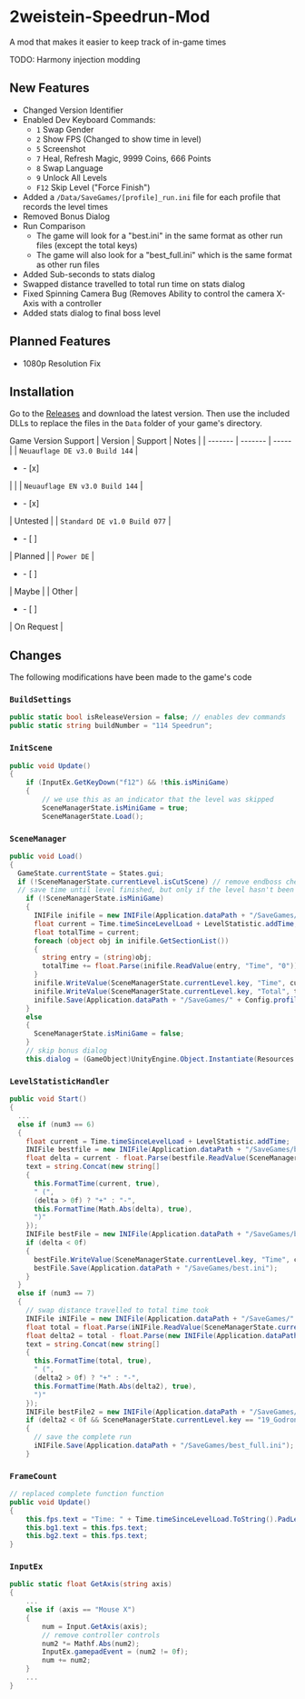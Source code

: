 # 2weistein-Speedrun-Mod
A mod that makes it easier to keep track of in-game times

TODO: Harmony injection modding

## New Features

* Changed Version Identifier
* Enabled Dev Keyboard Commands:
  - `1` Swap Gender
  - `2` Show FPS (Changed to show time in level)
  - `5` Screenshot
  - `7` Heal, Refresh Magic, 9999 Coins, 666 Points
  - `8` Swap Language
  - `9` Unlock All Levels
  - `F12` Skip Level ("Force Finish")
* Added a `/Data/SaveGames/[profile]_run.ini` file for each profile that records the level times
* Removed Bonus Dialog
* Run Comparison
  - The game will look for a "best.ini" in the same format as other run files (except the total keys)
  - The game will also look for a "best_full.ini" which is the same format as other run files
* Added Sub-seconds to stats dialog
* Swapped distance travelled to total run time on stats dialog
* Fixed Spinning Camera Bug (Removes Ability to control the camera X-Axis with a controller
* Added stats dialog to final boss level

## Planned Features


* 1080p Resolution Fix

## Installation

Go to the [Releases](https://github.com/wulkanat/2weistein-Speedrun-Mod/releases) and download the latest version.
Then use the included DLLs to replace the files in the `Data` folder of your game's directory.

Game Version Support
| Version | Support | Notes |
| ------- | ------- | ----- |
| `Neuauflage DE v3.0 Build 144` | <ul><li>- [x] </li></ul> |  |
| `Neuauflage EN v3.0 Build 144` | <ul><li>- [x] </li></ul> | Untested |
| `Standard DE v1.0 Build 077` | <ul><li>- [ ] </li></ul> | Planned |
| `Power DE` | <ul><li>- [ ] </li></ul> | Maybe |
| Other | <ul><li>- [ ] </li></ul> | On Request |

## Changes

The following modifications have been made to the game's code

### `BuildSettings`

```cs
public static bool isReleaseVersion = false; // enables dev commands
public static string buildNumber = "114 Speedrun";
```

### `InitScene`
```cs
public void Update()
{
    if (InputEx.GetKeyDown("f12") && !this.isMiniGame)
    {
        // we use this as an indicator that the level was skipped
        SceneManagerState.isMiniGame = true;
        SceneManagerState.Load();
```
### `SceneManager`

```cs
public void Load()
{
  GameState.currentState = States.gui;
  if (!SceneManagerState.currentLevel.isCutScene) // remove endboss check
  // save time until level finished, but only if the level hasn't been skipped
    if (!SceneManagerState.isMiniGame)
    {
      INIFile inifile = new INIFile(Application.dataPath + "/SaveGames/" + Config.profileName + "_run.ini");
      float current = Time.timeSinceLevelLoad + LevelStatistic.addTime;
      float totalTime = current;
      foreach (object obj in inifile.GetSectionList())
      {
        string entry = (string)obj;
        totalTime += float.Parse(inifile.ReadValue(entry, "Time", "0"));
      }
      inifile.WriteValue(SceneManagerState.currentLevel.key, "Time", current.ToString());
      inifile.WriteValue(SceneManagerState.currentLevel.key, "Total", totalTime.ToString());
      inifile.Save(Application.dataPath + "/SaveGames/" + Config.profileName + "_run.ini");
    }
    else
    {
      SceneManagerState.isMiniGame = false;
    }
    // skip bonus dialog
    this.dialog = (GameObject)UnityEngine.Object.Instantiate(Resources.Load("GUI/LevelStatistic/LevelStatisticDialog", typeof(GameObject)), new Vector3(0.5f, 0.5f, 1f), Quaternion.identity);
```
### `LevelStatisticHandler`

```cs
public void Start()
{
  ...
  else if (num3 == 6)
  {
    float current = Time.timeSinceLevelLoad + LevelStatistic.addTime;
    INIFile bestfile = new INIFile(Application.dataPath + "/SaveGames/best.ini");
    float delta = current - float.Parse(bestfile.ReadValue(SceneManagerState.currentLevel.key, "Time", "999"));
    text = string.Concat(new string[]
    {
      this.FormatTime(current, true),
      " (",
      (delta > 0f) ? "+" : "-",
      this.FormatTime(Math.Abs(delta), true),
      ")"
    });
    INIFile bestFile = new INIFile(Application.dataPath + "/SaveGames/best.ini");
    if (delta < 0f)
    {
      bestFile.WriteValue(SceneManagerState.currentLevel.key, "Time", current.ToString());
      bestFile.Save(Application.dataPath + "/SaveGames/best.ini");
    }
  }
  else if (num3 == 7)
  {
    // swap distance travelled to total time took
    INIFile iNIFile = new INIFile(Application.dataPath + "/SaveGames/" + Config.profileName + "_run.ini");
    float total = float.Parse(iNIFile.ReadValue(SceneManagerState.currentLevel.key, "Total", "999"));
    float delta2 = total - float.Parse(new INIFile(Application.dataPath + "/SaveGames/best_full.ini").ReadValue(SceneManagerState.currentLevel.key, "Total", "999"));
    text = string.Concat(new string[]
    {
      this.FormatTime(total, true),
      " (",
      (delta2 > 0f) ? "+" : "-",
      this.FormatTime(Math.Abs(delta2), true),
      ")"
    });
    INIFile bestFile2 = new INIFile(Application.dataPath + "/SaveGames/best_full.ini");
    if (delta2 < 0f && SceneManagerState.currentLevel.key == "19_GodronEndBoss")
    {
      // save the complete run
      iNIFile.Save(Application.dataPath + "/SaveGames/best_full.ini");
    }
```
### `FrameCount`

```cs
// replaced complete function function
public void Update()
{
    this.fps.text = "Time: " + Time.timeSinceLevelLoad.ToString().PadLeft(7);
    this.bg1.text = this.fps.text;
    this.bg2.text = this.fps.text;
}
```
### `InputEx`
```cs
public static float GetAxis(string axis)
{
    ...
    else if (axis == "Mouse X")
    {
        num = Input.GetAxis(axis);
        // remove controller controls
        num2 *= Mathf.Abs(num2);
        InputEx.gamepadEvent = (num2 != 0f);
        num += num2;
    }
    ...
}
```
